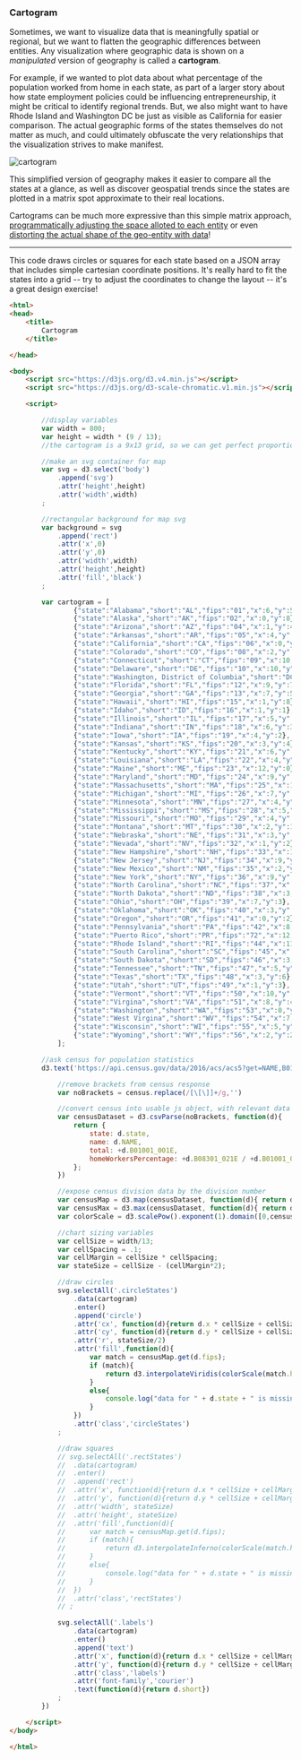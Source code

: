 ### Cartogram

Sometimes, we want to visualize data that is meaningfully spatial or regional, but we want to flatten the geographic differences between entities. Any visualization where geographic data is shown on a *manipulated* version of geography is called a **cartogram**.

For example, if we wanted to plot data about what percentage of the population worked from home in each state, as part of a larger story about how state employment policies could be influencing entrepreneurship, it might be critical to identify regional trends. But, we also might want to have Rhode Island and Washington DC be just as visible as California for easier comparison. The actual geographic forms of the states themselves do not matter as much, and could ultimately obfuscate the very relationships that the visualization strives to make manifest.

![cartogram](cartogram.png)

This simplified version of geography makes it easier to compare all the states at a glance, as well as discover geospatial trends since the states are plotted in a matrix spot approximate to their real locations.

Cartograms can be much more expressive than this simple matrix approach, [programmatically adjusting the space alloted to each entity](https://medium.com/google-news-lab/tilegrams-make-your-own-cartogram-hexmaps-with-our-new-tool-df46894eeec1) or even [distorting the actual shape of the geo-entity with data](http://archive.worldmapper.org/thumbnails/mapindex1-12.html)!

-----

This code draws circles or squares for each state based on a JSON array that includes simple cartesian coordinate positions. It's really hard to fit the states into a grid -- try to adjust the coordinates to change the layout -- it's a great design exercise! 

```html
<html>
<head>
	<title>
		Cartogram 
	</title>

</head>

<body>
	<script src="https://d3js.org/d3.v4.min.js"></script>
	<script src="https://d3js.org/d3-scale-chromatic.v1.min.js"></script>

	<script>

		//display variables
		var width = 800;
		var height = width * (9 / 13);
		//the cartogram is a 9x13 grid, so we can get perfect proportions if we calculate the aspect ratio

		//make an svg container for map
		var svg = d3.select('body')
			.append('svg')
			.attr('height',height)
			.attr('width',width)
		;

		//rectangular background for map svg
		var background = svg
			.append('rect')
			.attr('x',0)
			.attr('y',0)
			.attr('width',width)
			.attr('height',height)
			.attr('fill','black')
		;

		var cartogram = [
				{"state":"Alabama","short":"AL","fips":"01","x":6,"y":5},
				{"state":"Alaska","short":"AK","fips":"02","x":0,"y":8},
				{"state":"Arizona","short":"AZ","fips":"04","x":1,"y":4},
				{"state":"Arkansas","short":"AR","fips":"05","x":4,"y":4},
				{"state":"California","short":"CA","fips":"06","x":0,"y":3},
				{"state":"Colorado","short":"CO","fips":"08","x":2,"y":3},
				{"state":"Connecticut","short":"CT","fips":"09","x":10,"y":3},
				{"state":"Delaware","short":"DE","fips":"10","x":10,"y":4},
				{"state":"Washington, District of Columbia","short":"DC","fips":"11","x":9,"y":5},
				{"state":"Florida","short":"FL","fips":"12","x":9,"y":7},
				{"state":"Georgia","short":"GA","fips":"13","x":7,"y":5},
				{"state":"Hawaii","short":"HI","fips":"15","x":1,"y":8},
				{"state":"Idaho","short":"ID","fips":"16","x":1,"y":1},
				{"state":"Illinois","short":"IL","fips":"17","x":5,"y":3},
				{"state":"Indiana","short":"IN","fips":"18","x":6,"y":3},
				{"state":"Iowa","short":"IA","fips":"19","x":4,"y":2},
				{"state":"Kansas","short":"KS","fips":"20","x":3,"y":4},
				{"state":"Kentucky","short":"KY","fips":"21","x":6,"y":4},
				{"state":"Louisiana","short":"LA","fips":"22","x":4,"y":5},
				{"state":"Maine","short":"ME","fips":"23","x":12,"y":0},
				{"state":"Maryland","short":"MD","fips":"24","x":9,"y":4},
				{"state":"Massachusetts","short":"MA","fips":"25","x":10,"y":2},
				{"state":"Michigan","short":"MI","fips":"26","x":7,"y":2},
				{"state":"Minnesota","short":"MN","fips":"27","x":4,"y":1},
				{"state":"Mississippi","short":"MS","fips":"28","x":5,"y":5},
				{"state":"Missouri","short":"MO","fips":"29","x":4,"y":3},
				{"state":"Montana","short":"MT","fips":"30","x":2,"y":1},
				{"state":"Nebraska","short":"NE","fips":"31","x":3,"y":3},
				{"state":"Nevada","short":"NV","fips":"32","x":1,"y":2},
				{"state":"New Hampshire","short":"NH","fips":"33","x":11,"y":1},
				{"state":"New Jersey","short":"NJ","fips":"34","x":9,"y":3},
				{"state":"New Mexico","short":"NM","fips":"35","x":2,"y":4},
				{"state":"New York","short":"NY","fips":"36","x":9,"y":2},
				{"state":"North Carolina","short":"NC","fips":"37","x":8,"y":5},
				{"state":"North Dakota","short":"ND","fips":"38","x":3,"y":1},
				{"state":"Ohio","short":"OH","fips":"39","x":7,"y":3},
				{"state":"Oklahoma","short":"OK","fips":"40","x":3,"y":5},
				{"state":"Oregon","short":"OR","fips":"41","x":0,"y":2},
				{"state":"Pennsylvania","short":"PA","fips":"42","x":8,"y":3},
				{"state":"Puerto Rico","short":"PR","fips":"72","x":12,"y":8},
				{"state":"Rhode Island","short":"RI","fips":"44","x":11,"y":3},
				{"state":"South Carolina","short":"SC","fips":"45","x":8,"y":6},
				{"state":"South Dakota","short":"SD","fips":"46","x":3,"y":2},
				{"state":"Tennessee","short":"TN","fips":"47","x":5,"y":4},
				{"state":"Texas","short":"TX","fips":"48","x":3,"y":6},
				{"state":"Utah","short":"UT","fips":"49","x":1,"y":3},
				{"state":"Vermont","short":"VT","fips":"50","x":10,"y":1},
				{"state":"Virgina","short":"VA","fips":"51","x":8,"y":4},
				{"state":"Washington","short":"WA","fips":"53","x":0,"y":1},
				{"state":"West Virgina","short":"WV","fips":"54","x":7,"y":4},
				{"state":"Wisconsin","short":"WI","fips":"55","x":5,"y":2},
				{"state":"Wyoming","short":"WY","fips":"56","x":2,"y":2}
			]; 

		//ask census for population statistics
	    d3.text('https://api.census.gov/data/2016/acs/acs5?get=NAME,B01001_001E,B08301_021E&for=state:*',function(census){

	    	//remove brackets from census response
	    	var noBrackets = census.replace(/[\[\]]+/g,'')

	    	//convert census into usable js object, with relevant data precomputed
	    	var censusDataset = d3.csvParse(noBrackets, function(d){
				return {
					state: d.state,
					name: d.NAME,
					total: +d.B01001_001E,
					homeWorkersPercentage: +d.B08301_021E / +d.B01001_001E
		      	};
	    	})

	    	//expose census division data by the division number
	    	var censusMap = d3.map(censusDataset, function(d){ return d.state });
	    	var censusMax = d3.max(censusDataset, function(d){ return d.homeWorkersPercentage });
			var colorScale = d3.scalePow().exponent(1).domain([0,censusMax]).range([0,1]);

	    	//chart sizing variables
	    	var cellSize = width/13;
	    	var cellSpacing = .1;
	    	var cellMargin = cellSize * cellSpacing;
	    	var stateSize = cellSize - (cellMargin*2);

	    	//draw circles
			svg.selectAll('.circleStates')
				.data(cartogram)
				.enter()
				.append('circle')
				.attr('cx', function(d){return d.x * cellSize + cellSize*.5 })
				.attr('cy', function(d){return d.y * cellSize + cellSize*.5 })
				.attr('r', stateSize/2)
				.attr('fill',function(d){
					var match = censusMap.get(d.fips); 
					if (match){
						return d3.interpolateViridis(colorScale(match.homeWorkersPercentage))
					}
					else{
						console.log("data for " + d.state + " is missing")
					}
				})
				.attr('class','circleStates')
			;

	    	//draw squares
			// svg.selectAll('.rectStates')
			// 	.data(cartogram)
			// 	.enter()
			// 	.append('rect')
			// 	.attr('x', function(d){return d.x * cellSize + cellMargin})
			// 	.attr('y', function(d){return d.y * cellSize + cellMargin})
			// 	.attr('width', stateSize)
			// 	.attr('height', stateSize)
			// 	.attr('fill',function(d){
			// 		var match = censusMap.get(d.fips); 
			// 		if (match){
			// 			return d3.interpolateInferno(colorScale(match.homeWorkersPercentage))
			// 		}
			// 		else{
			// 			console.log("data for " + d.state + " is missing")
			// 		}
			// 	})
			// 	.attr('class','rectStates')
			// ;

			svg.selectAll('.labels')
				.data(cartogram)
				.enter()
				.append('text')
				.attr('x', function(d){return d.x * cellSize + cellMargin + cellSize/4})
				.attr('y', function(d){return d.y * cellSize + cellMargin + cellSize/2})
				.attr('class','labels')
				.attr('font-family','courier')
				.text(function(d){return d.short})
			;
	    })

	</script>
</body>

</html>
```
